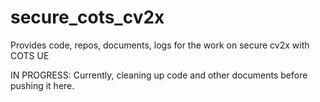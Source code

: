 # secure_cots_cv2x
Provides code, repos, documents, logs for the work on secure cv2x with COTS UE

IN PROGRESS:
Currently, cleaning up code and other documents before pushing it here.
